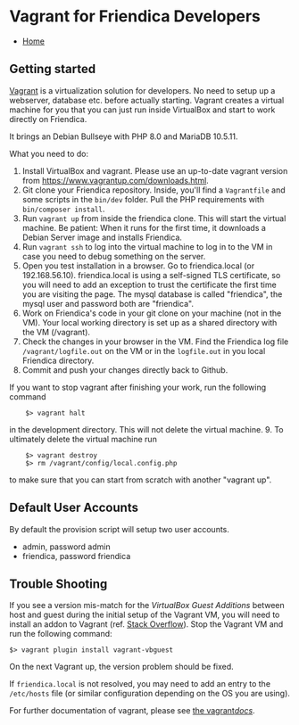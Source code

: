 Vagrant for Friendica Developers
===================

* [Home](help)

Getting started
---------------

[Vagrant](https://www.vagrantup.com/) is a virtualization solution for developers.
No need to setup up a webserver, database etc. before actually starting.
Vagrant creates a virtual machine for you that you can just run inside VirtualBox and start to work directly on Friendica.

It brings an Debian Bullseye with PHP 8.0 and MariaDB 10.5.11.

What you need to do:

1. Install VirtualBox and vagrant.
Please use an up-to-date vagrant version from https://www.vagrantup.com/downloads.html.
2. Git clone your Friendica repository.
Inside, you'll find a `Vagrantfile` and some scripts in the `bin/dev` folder.
Pull the PHP requirements with `bin/composer install`.
3. Run `vagrant up` from inside the friendica clone.
This will start the virtual machine.
Be patient: When it runs for the first time, it downloads a Debian Server image and installs Friendica.
4. Run `vagrant ssh` to log into the virtual machine to log in to the VM in case you need to debug something on the server.
5. Open you test installation in a browser.
Go to friendica.local (or 192.168.56.10).
friendica.local is using a self-signed TLS certificate, so you will need to add an exception to trust the certificate the first time you are visiting the page.
The mysql database is called "friendica", the mysql user and password both are "friendica".
6. Work on Friendica's code in your git clone on your machine (not in the VM).
Your local working directory is set up as a shared directory with the VM (/vagrant).
7. Check the changes in your browser in the VM.
Find the Friendica log file `/vagrant/logfile.out` on the VM or in the `logfile.out` in you local Friendica directory.
8. Commit and push your changes directly back to Github.

If you want to stop vagrant after finishing your work, run the following command

		$> vagrant halt

in the development directory.
This will not delete the virtual machine.
9. To ultimately delete the virtual machine run

        $> vagrant destroy
        $> rm /vagrant/config/local.config.php

to make sure that you can start from scratch with another "vagrant up".

Default User Accounts
---------------------

By default the provision script will setup two user accounts.

  * admin, password admin
  * friendica, password friendica

Trouble Shooting
----------------

If you see a version mis-match for the _VirtualBox Guest Additions_ between host and guest during the initial setup of the Vagrant VM, you will need to install an addon to Vagrant (ref. [Stack Overflow](https://stackoverflow.com/a/38010683)).
Stop the Vagrant VM and run the following command:

	$> vagrant plugin install vagrant-vbguest 

On the next Vagrant up, the version problem should be fixed.

If `friendica.local` is not resolved, you may need to add an entry to the `/etc/hosts` file (or similar configuration depending on the OS you are using).

For further documentation of vagrant, please see [the vagrant*docs*](https://docs.vagrantup.com/v2/).
